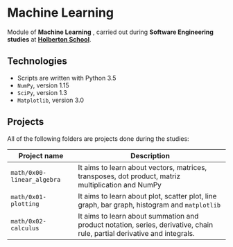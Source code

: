 # Machine Learning

Module of **Machine Learning** , carried out during **Software Engineering studies** at **[Holberton School](https://www.holbertonschool.com/)**.

## Technologies
* Scripts are written with Python 3.5
* `NumPy`, version 1.15
* `SciPy`, version 1.3
* `Matplotlib`, version 3.0

## Projects
All of the following folders are projects done during the studies:

| Project name | Description |
| ------------ | ----------- |
| `math/0x00-linear_algebra` | It aims to learn about vectors, matrices, transposes, dot product, matriz multiplication and NumPy |
| `math/0x01-plotting` | It aims to learn about plot, scatter plot, line graph, bar graph, histogram and `matplotlib` |
| `math/0x02-calculus` | It aims to learn about summation and product notation, series, derivative, chain rule, partial derivative and integrals. |
